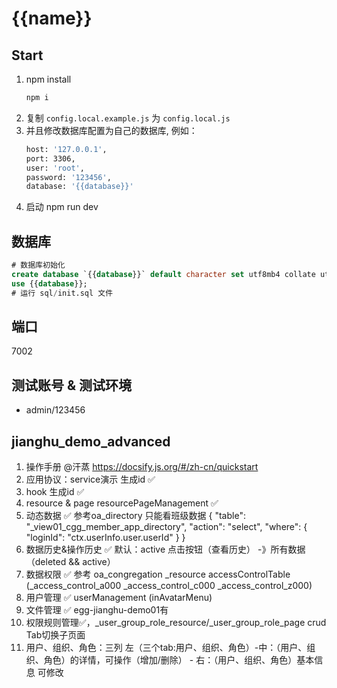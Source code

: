 # {{name}}

## Start

1. npm install
   ```bash
   npm i
   ```
2. 复制 `config.local.example.js` 为 `config.local.js`
3. 并且修改数据库配置为自己的数据库, 例如：
   ```bash
   host: '127.0.0.1',
   port: 3306,
   user: 'root',
   password: '123456',
   database: '{{database}}'
   ```
4. 启动 npm run dev

## 数据库

```sql
# 数据库初始化
create database `{{database}}` default character set utf8mb4 collate utf8mb4_bin;
use {{database}};
# 运行 sql/init.sql 文件
```

## 端口

7002

## 测试账号 & 测试环境

- admin/123456

## jianghu_demo_advanced

1. 操作手册 @汗蒸 https://docsify.js.org/#/zh-cn/quickstart
2. 应用协议：service演示 生成id ✅
3. hook 生成id ✅
4. resource & page resourcePageManagement ✅
5. 动态数据  ✅ 参考oa_directory 只能看班级数据 { "table": "_view01_cgg_member_app_directory", "action": "select", "where": { "loginId": "ctx.userInfo.user.userId" } } 
6. 数据历史&操作历史 ✅ 默认：active  点击按钮（查看历史） -》所有数据（deleted && active）
7. 数据权限 ✅ 参考 oa_congregation _resource accessControlTable (_access_control_a000 _access_control_c000 _access_control_z000)
8. 用户管理 ✅ userManagement (inAvatarMenu)
9. 文件管理 ✅ egg-jianghu-demo01有
10. 权限规则管理✅，_user_group_role_resource/_user_group_role_page crud Tab切换子页面
11. 用户、组织、角色：三列 左（三个tab:用户、组织、角色）-中：（用户、组织、角色）的详情，可操作（增加/删除） - 右：（用户、组织、角色）基本信息 可修改
